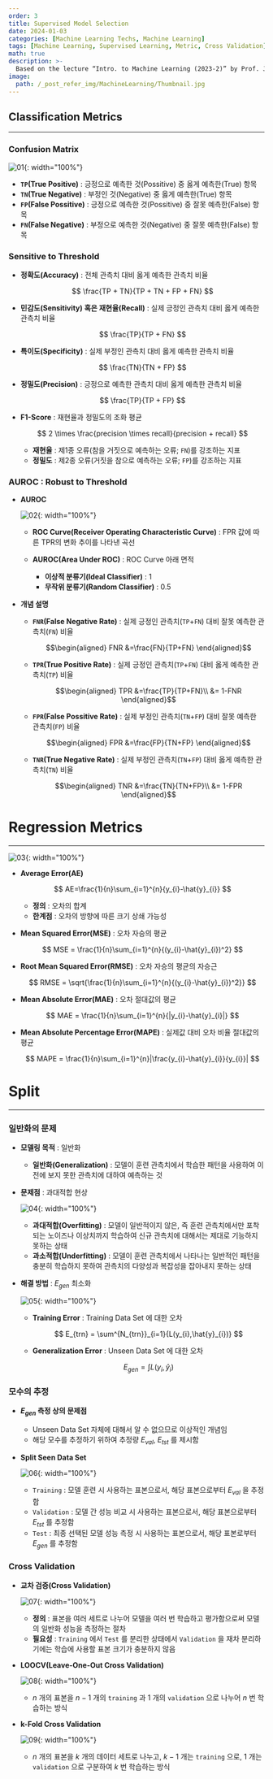 ```yaml
---
order: 3
title: Supervised Model Selection
date: 2024-01-03
categories: [Machine Learning Techs, Machine Learning]
tags: [Machine Learning, Supervised Learning, Metric, Cross Validation]
math: true
description: >-
  Based on the lecture “Intro. to Machine Learning (2023-2)” by Prof. Je Hyuk Lee, Dept. of Data Science, The Grad. School, Kookmin Univ.
image:
  path: /_post_refer_img/MachineLearning/Thumbnail.jpg
---
```


## Classification Metrics
-----

### Confusion Matrix

![01](/_post_refer_img/MachineLearning/03-01.png){: width="100%"}

- **`TP`(True Positive)** : 긍정으로 예측한 것(Possitive) 중 옳게 예측한(True) 항목
- **`TN`(True Negative)** : 부정인 것(Negative) 중 옳게 예측한(True) 항목
- **`FP`(False Possitive)** : 긍정으로 예측한 것(Possitive) 중 잘못 예측한(False) 항목
- **`FN`(False Negative)** : 부정으로 예측한 것(Negative) 중 잘못 예측한(False) 항목

### Sensitive to Threshold

- **정확도(Accuracy)** : 전체 관측치 대비 옳게 예측한 관측치 비율

    $$
    \frac{TP + TN}{TP + TN + FP + FN}
    $$

- **민감도(Sensitivity) 혹은 재현율(Recall)** : 실제 긍정인 관측치 대비 옳게 예측한 관측치 비율

    $$
    \frac{TP}{TP + FN}
    $$

- **특이도(Specificity)** : 실제 부정인 관측치 대비 옳게 예측한 관측치 비율

    $$
    \frac{TN}{TN + FP}
    $$

- **정밀도(Precision)** : 긍정으로 예측한 관측치 대비 옳게 예측한 관측치 비율

    $$
    \frac{TP}{TP + FP}
    $$

- **F1-Score** : 재현율과 정밀도의 조화 평균

    $$
    2 \times \frac{precision \times recall}{precision + recall}
    $$

    - **재현율** : 제1종 오류(참을 거짓으로 예측하는 오류; `FN`)를 강조하는 지표
    - **정밀도** : 제2종 오류(거짓을 참으로 예측하는 오류; `FP`)를 강조하는 지표

### AUROC : Robust to Threshold

- **AUROC**

    ![02](/_post_refer_img/MachineLearning/03-02.png){: width="100%"}

    - **ROC Curve(Receiver Operating Characteristic Curve)** : FPR 값에 따른 TPR의 변화 추이를 나타낸 곡선

    - **AUROC(Area Under ROC)** : ROC Curve 아래 면적
        - **이상적 분류기(Ideal Classifier)** : 1
        - **무작위 분류기(Random Classifier)** : 0.5

- **개념 설명**

    - **`FNR`(False Negative Rate)** : 실제 긍정인 관측치(`TP`+`FN`) 대비 잘못 예측한 관측치(`FN`) 비율

        $$\begin{aligned}
        FNR
        &=\frac{FN}{TP+FN}
        \end{aligned}$$

    - **`TPR`(True Positive Rate)** : 실제 긍정인 관측치(`TP`+`FN`) 대비 옳게 예측한 관측치(`TP`) 비율

        $$\begin{aligned}
        TPR
        &=\frac{TP}{TP+FN}\\
        &= 1-FNR
        \end{aligned}$$

    - **`FPR`(False Possitive Rate)** : 실제 부정인 관측치(`TN`+`FP`) 대비 잘못 예측한 관측치(`FP`) 비율

        $$\begin{aligned}
        FPR
        &=\frac{FP}{TN+FP}
        \end{aligned}$$

    - **`TNR`(True Negative Rate)** : 실제 부정인 관측치(`TN`+`FP`) 대비 옳게 예측한 관측치(`TN`) 비율

        $$\begin{aligned}
        TNR
        &=\frac{TN}{TN+FP}\\
        &= 1-FPR
        \end{aligned}$$

# Regression Metrics
-----

![03](/_post_refer_img/MachineLearning/03-03.jpg){: width="100%"}

- **Average Error(AE)**

    $$
    AE=\frac{1}{n}\sum_{i=1}^{n}{y_{i}-\hat{y}_{i}}
    $$

    - **정의** : 오차의 합계
    - **한계점** : 오차의 방향에 따른 크기 상쇄 가능성

- **Mean Squared Error(MSE)** : 오차 자승의 평균

    $$
    MSE = \frac{1}{n}\sum_{i=1}^{n}{(y_{i}-\hat{y}_{i})^2}
    $$

- **Root Mean Squared Error(RMSE)** : 오차 자승의 평균의 자승근

    $$
    RMSE = \sqrt{\frac{1}{n}\sum_{i=1}^{n}{(y_{i}-\hat{y}_{i})^2}}
    $$

- **Mean Absolute Error(MAE)** : 오차 절대값의 평균

    $$
    MAE = \frac{1}{n}\sum_{i=1}^{n}{|y_{i}-\hat{y}_{i}|}
    $$

- **Mean Absolute Percentage Error(MAPE)** : 실제값 대비 오차 비율 절대값의 평균

    $$
    MAPE = \frac{1}{n}\sum_{i=1}^{n}|\frac{y_{i}-\hat{y}_{i}}{y_{i}}|
    $$

# Split
-----

### 일반화의 문제

- **모델링 목적** : 일반화
    - **일반화(Generalization)** : 모델이 훈련 관측치에서 학습한 패턴을 사용하여 이전에 보지 못한 관측치에 대하여 예측하는 것

- **문제점** : 과대적합 현상

    ![04](/_post_refer_img/MachineLearning/03-04.png){: width="100%"}

    - **과대적합(Overfitting)** : 모델이 일반적이지 않은, 즉 훈련 관측치에서만 포착되는 노이즈나 이상치까지 학습하여 신규 관측치에 대해서는 제대로 기능하지 못하는 상태
    - **과소적합(Underfitting)** : 모델이 훈련 관측치에서 나타나는 일반적인 패턴을 충분히 학습하지 못하여 관측치의 다양성과 복잡성을 잡아내지 못하는 상태

- **해결 방법** : $E_{gen}$ 최소화

    ![05](/_post_refer_img/MachineLearning/03-05.png){: width="100%"}

    - **Training Error** : Training Data Set 에 대한 오차

        $$
        E_{trn} = \sum^{N_{trn}}_{i=1}{L(y_{i},\hat{y}_{i})}
        $$

    - **Generalization Error** : Unseen Data Set 에 대한 오차

        $$
        E_{gen}=\int{L(y_{i},\hat{y}_{i})}
        $$

### 모수의 추정

- **$E_{gen}$ 측정 상의 문제점**
    - Unseen Data Set 자체에 대해서 알 수 없으므로 이상적인 개념임
    - 해당 모수를 추정하기 위하여 추정량 $E_{val}$, $E_{tst}$ 를 제시함

- **Split Seen Data Set**

    ![06](/_post_refer_img/MachineLearning/03-06.jpg){: width="100%"}

    - `Training` : 모델 훈련 시 사용하는 표본으로서, 해당 표본으로부터 $E_{val}$ 을 추정함
    - `Validation` : 모델 간 성능 비교 시 사용하는 표본으로서, 해당 표본으로부터 $E_{tst}$ 를 추정함
    - `Test` : 최종 선택된 모델 성능 측정 시 사용하는 표본으로서, 해당 표본로부터 $E_{gen}$ 를 추정함

### Cross Validation

- **교차 검증(Cross Validation)**

    ![07](/_post_refer_img/MachineLearning/03-07.jpg){: width="100%"}

    - **정의** : 표본을 여러 세트로 나누어 모델을 여러 번 학습하고 평가함으로써 모델의 일반화 성능을 측정하는 절차
    - **필요성** : `Training` 에서 `Test` 를 분리한 상태에서 `Validation` 을 재차 분리하기에는 학습에 사용할 표본 크기가 충분하지 않음

- **LOOCV(Leave-One-Out Cross Validation)**

    ![08](/_post_refer_img/MachineLearning/03-08.png){: width="100%"}

    - $n$ 개의 표본을 $n-1$ 개의 `training` 과 $1$ 개의 `validation` 으로 나누어 $n$ 번 학습하는 방식

- **k-Fold Cross Validation**
    
    ![09](/_post_refer_img/MachineLearning/03-09.png){: width="100%"}

    - $n$ 개의 표본을 $k$ 개의 데이터 세트로 나누고, $k-1$ 개는 `training` 으로, $1$ 개는 `validation` 으로 구분하여 $k$ 번 학습하는 방식